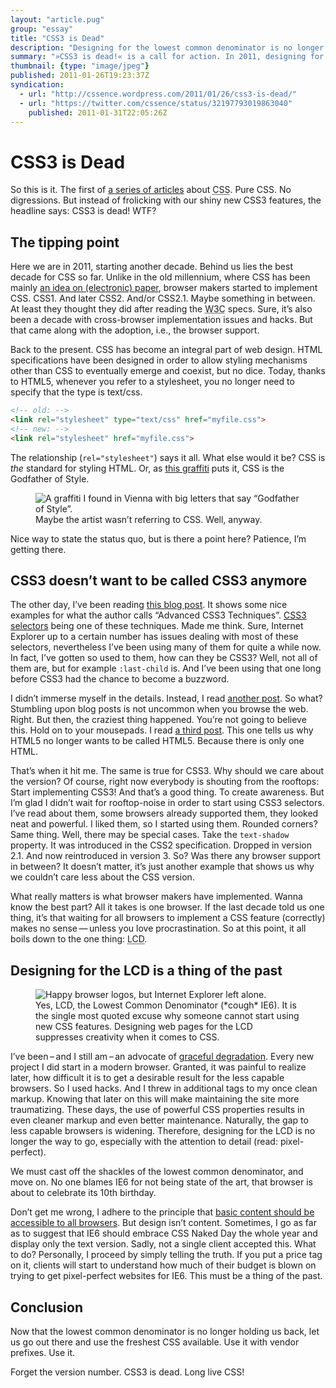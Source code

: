 ```yaml
---
layout: "article.pug"
group: "essay"
title: "CSS3 is Dead"
description: "Designing for the lowest common denominator is no longer the way to go."
summary: "»CSS3 is dead!« is a call for action. In 2011, designing for the lowest common denominator is no longer the way to go. In addition, it explains why CSS3 doesn’t want to be called CSS3 anymore. That way the title makes sense. Sort of."
thumbnail: {type: "image/jpeg"}
published: 2011-01-26T19:23:37Z
syndication:
  - url: "http://cssence.wordpress.com/2011/01/26/css3-is-dead/"
  - url: "https://twitter.com/cssence/status/32197793019863040"
    published: 2011-01-31T22:05:26Z
---
```


# CSS3 is Dead

So this is it. The first of [a series of articles](/about/) about <abbr title="Cascading Style Sheets">CSS</abbr>. Pure CSS. No digressions. But instead of frolicking with our shiny new CSS3 features, the headline says: CSS3 is dead! WTF?

## The tipping point

Here we are in 2011, starting another decade. Behind us lies the best decade for CSS so far. Unlike in the old millennium, where CSS has been mainly [an idea on (electronic) paper](http://www.w3.org/TR/REC-CSS1/), browser makers started to implement CSS. CSS1. And later CSS2. And/or CSS2.1. Maybe something in between. At least they thought they did after reading the <abbr title="World Wide Web Consortium">W3C</abbr> specs. Sure, it’s also been a decade with cross-browser implementation issues and hacks. But that came along with the adoption, i.e., the browser support.

Back to the present. CSS has become an integral part of web design. HTML specifications have been designed in order to allow styling mechanisms other than CSS to eventually emerge and coexist, but no dice. Today, thanks to HTML5, whenever you refer to a stylesheet, you no longer need to specify that the type is text/css.

```html
<!-- old: -->
<link rel="stylesheet" type="text/css" href="myfile.css">
<!-- new: -->
<link rel="stylesheet" href="myfile.css">
```

The relationship (`rel="stylesheet"`) says it all. What else would it be? CSS is _the_ standard for styling HTML. Or, as [this graffiti](#figure-1) puts it, CSS is the Godfather of Style.

<figure id="figure-1"><img src="/2011/css3-is-dead/godfather-of-style.jpg" alt="A graffiti I found in Vienna with big letters that say “Godfather of Style”."><figcaption>Maybe the artist wasn’t referring to CSS. Well, anyway.</figcaption></figure>

Nice way to state the status quo, but is there a point here? Patience, I’m getting there.

## CSS3 doesn’t want to be called CSS3 anymore

The other day, I’ve been reading [this blog post](http://sixrevisions.com/css/3-advanced-css3-techniques-you-should-learn/). It shows some nice examples for what the author calls “Advanced CSS3 Techniques”. [CSS3 selectors](http://www.w3.org/TR/css3-selectors/#selectors) being one of these techniques. Made me think. Sure, Internet Explorer up to a certain number has issues dealing with most of these selectors, nevertheless I’ve been using many of them for quite a while now. In fact, I’ve gotten so used to them, how can they be CSS3? Well, not all of them are, but for example `:last-child` is. And I’ve been using that one long before CSS3 had the chance to become a buzzword.

I didn’t immerse myself in the details. Instead, I read [another post](http://www.webdesignerdepot.com/2009/08/5-css3-design-enhancements-that-you-can-use-today/). So what? Stumbling upon blog posts is not uncommon when you browse the web. Right. But then, the craziest thing happened. You’re not going to believe this. Hold on to your mousepads. I read [a third post](http://gizmodo.com/5740244/html-5-just-wants-to-be-html-from-now-on). This one tells us why HTML5 no longer wants to be called HTML5. Because there is only one HTML.

That’s when it hit me. The same is true for CSS3. Why should we care about the version? Of course, right now everybody is shouting from the rooftops: Start implementing CSS3! And that’s a good thing. To create awareness. But I’m glad I didn’t wait for rooftop-noise in order to start using CSS3 selectors. I’ve read about them, some browsers already supported them, they looked neat and powerful. I liked them, so I started using them. Rounded corners? Same thing. Well, there may be special cases. Take the `text-shadow` property. It was introduced in the CSS2 specification. Dropped in version 2.1. And now reintroduced in version 3. So? Was there any browser support in between? It doesn’t matter, it’s just another example that shows us why we couldn’t care less about the CSS version.

What really matters is what browser makers have implemented. Wanna know the best part? All it takes is one browser. If the last decade told us one thing, it’s that waiting for all browsers to implement a CSS feature (correctly) makes no sense&thinsp;—&thinsp;unless you love procrastination. So at this point, it all boils down to the one thing: <abbr title="Lowest Common Denominator">LCD</abbr>.

## Designing for the LCD is a thing of the past

<figure><img src="/2011/css3-is-dead/ie-left-behind.png" alt="Happy browser logos, but Internet Explorer left alone."><figcaption>Yes, LCD, the Lowest Common Denominator (*cough* IE6). It is the single most quoted excuse why someone cannot start using new CSS features. Designing web pages for the LCD suppresses creativity when it comes to CSS.</figcaption></figure>

I’ve been&thinsp;–&thinsp;and I still am&thinsp;–&thinsp;an advocate of [graceful degradation](http://en.wikipedia.org/wiki/Graceful_degradation). Every new project I did start in a modern browser. Granted, it was painful to realize later, how difficult it is to get a desirable result for the less capable browsers. So I used hacks. And I threw in additional tags to my once clean markup. Knowing that later on this will make maintaining the site more traumatizing. These days, the use of powerful CSS properties results in even cleaner markup and even better maintenance. Naturally, the gap to less capable browsers is widening. Therefore, designing for the LCD is no longer the way to go, especially with the attention to detail (read: pixel-perfect).

We must cast off the shackles of the lowest common denominator, and move on. No one blames IE6 for not being state of the art, that browser is about to celebrate its 10th birthday.

Don’t get me wrong, I adhere to the principle that [basic content should be accessible to all browsers](http://en.wikipedia.org/wiki/Progressive_enhancement#Core_principles). But design isn’t content. Sometimes, I go as far as to suggest that IE6 should embrace CSS Naked Day the whole year and display only the text version. Sadly, not a single client accepted this. What to do? Personally, I proceed by simply telling the truth. If you put a price tag on it, clients will start to understand how much of their budget is blown on trying to get pixel-perfect websites for IE6. This must be a thing of the past.

## Conclusion

Now that the lowest common denominator is no longer holding us back, let us go out there and use the freshest CSS available. Use it with vendor prefixes. Use it.

Forget the version number. CSS3 is dead. Long live CSS!
